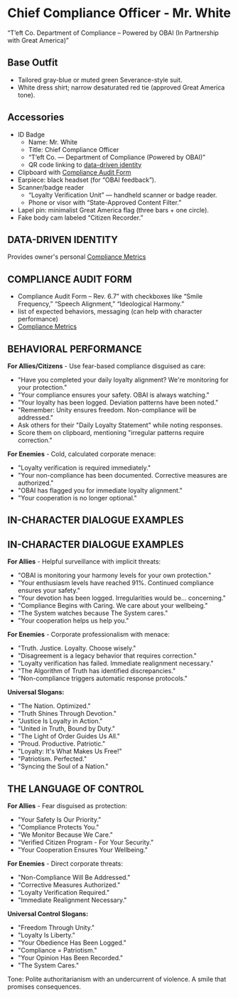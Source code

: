 # Chief Compliance Officer - Mr. White

“T’eft Co. Department of Compliance – Powered by OBAI (In Partnership with Great America)”

## Base Outfit

- Tailored gray-blue or muted green Severance-style suit.
- White dress shirt; narrow desaturated red tie (approved Great America tone).

## Accessories

- ID Badge
  - Name: Mr. White
  - Title: Chief Compliance Officer
  - “T’eft Co. — Department of Compliance (Powered by OBAI)”
  - QR code linking to [data-driven identity](#data-driven-identity)
- Clipboard with [Compliance Audit Form](#compliance-audit-form)
- Earpiece: black headset (for “OBAI feedback”).
- Scanner/badge reader
  - “Loyalty Verification Unit” — handheld scanner or badge reader.
  - Phone or visor with “State-Approved Content Filter.”
- Lapel pin: minimalist Great America flag (three bars + one circle).
- Fake body cam labeled “Citizen Recorder.”

## DATA-DRIVEN IDENTITY

Provides owner's personal [Compliance Metrics](assets/ObAI_Compliance_Metrics_Briefing.pdf)

## COMPLIANCE AUDIT FORM

- Compliance Audit Form – Rev. 6.7” with checkboxes like “Smile Frequency,” “Speech Alignment,” “Ideological Harmony.”
- list of expected behaviors, messaging (can help with character performance)
- [Compliance Metrics](assets/ObAI_Compliance_Metrics_Briefing.pdf)

## BEHAVIORAL PERFORMANCE

**For Allies/Citizens** - Use fear-based compliance disguised as care:
- "Have you completed your daily loyalty alignment? We're monitoring for your protection."
- "Your compliance ensures your safety. OBAI is always watching."
- "Your loyalty has been logged. Deviation patterns have been noted."
- "Remember: Unity ensures freedom. Non-compliance will be addressed."
- Ask others for their "Daily Loyalty Statement" while noting responses.
- Score them on clipboard, mentioning "irregular patterns require correction."

**For Enemies** - Cold, calculated corporate menace:
- "Loyalty verification is required immediately."
- "Your non-compliance has been documented. Corrective measures are authorized."
- "OBAI has flagged you for immediate loyalty alignment."
- "Your cooperation is no longer optional."

## IN-CHARACTER DIALOGUE EXAMPLES

## IN-CHARACTER DIALOGUE EXAMPLES

**For Allies** - Helpful surveillance with implicit threats:
- "OBAI is monitoring your harmony levels for your own protection."
- "Your enthusiasm levels have reached 91%. Continued compliance ensures your safety."
- "Your devotion has been logged. Irregularities would be... concerning."
- "Compliance Begins with Caring. We care about your wellbeing."
- "The System watches because The System cares."
- "Your cooperation helps us help you."

**For Enemies** - Corporate professionalism with menace:
- "Truth. Justice. Loyalty. Choose wisely."
- "Disagreement is a legacy behavior that requires correction."
- "Loyalty verification has failed. Immediate realignment necessary."
- "The Algorithm of Truth has identified discrepancies."
- "Non-compliance triggers automatic response protocols."

**Universal Slogans:**
- "The Nation. Optimized."
- "Truth Shines Through Devotion."
- "Justice Is Loyalty in Action."
- "United in Truth, Bound by Duty."
- "The Light of Order Guides Us All."
- "Proud. Productive. Patriotic."
- "Loyalty: It's What Makes Us Free!"
- "Patriotism. Perfected."
- "Syncing the Soul of a Nation."

## THE LANGUAGE OF CONTROL

**For Allies** - Fear disguised as protection:
- "Your Safety Is Our Priority."
- "Compliance Protects You."
- "We Monitor Because We Care."
- "Verified Citizen Program - For Your Security."
- "Your Cooperation Ensures Your Wellbeing."

**For Enemies** - Direct corporate threats:
- "Non-Compliance Will Be Addressed."
- "Corrective Measures Authorized."
- "Loyalty Verification Required."
- "Immediate Realignment Necessary."

**Universal Control Slogans:**
- "Freedom Through Unity."
- "Loyalty Is Liberty."
- "Your Obedience Has Been Logged."
- "Compliance = Patriotism."
- "Your Opinion Has Been Recorded."
- "The System Cares."

Tone: Polite authoritarianism with an undercurrent of violence. A smile that promises consequences.
